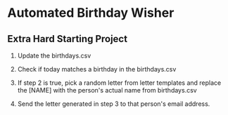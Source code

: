 # Automated Birthday Wisher

## Extra Hard Starting Project

1. Update the birthdays.csv

2. Check if today matches a birthday in the birthdays.csv

3. If step 2 is true, pick a random letter from letter templates and replace the [NAME] with the person's actual name from birthdays.csv

4. Send the letter generated in step 3 to that person's email address.
